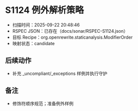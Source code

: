 ﻿# S1124 例外解析策略

- 扫描时间：2025-09-22 20:48:46
- RSPEC JSON：已存在（docs/sonar/RSPEC-S1124.json）
- 目标 Recipe：org.openrewrite.staticanalysis.ModifierOrder
- 映射状态：candidate

## 后续动作
- 补充 _uncompliant/_exceptions 样例并执行守护

## 备注
- 修饰符顺序规范；准备例外样例
